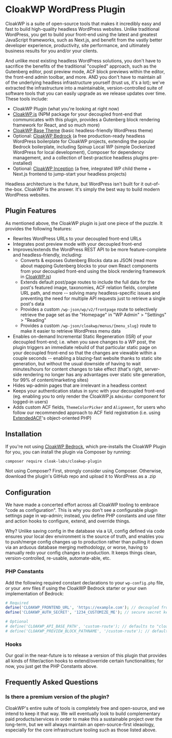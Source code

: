 # CloakWP WordPress Plugin
CloakWP is a suite of open-source tools that makes it incredibly easy and fast to build high-quality headless WordPress websites. Unlike traditional WordPress, you get to build your front-end using the latest and greatest JavaScript frameworks, such as Next.js, and benefit from the vastly better developer experience, productivity, site performance, and ultimately business results for you and/or your clients.

And unlike most existing headless WordPress solutions, you don't have to sacrifice the benefits of the traditional "coupled" approach, such as the Gutenberg editor, post preview mode, ACF block previews within the editor, the front-end admin toolbar, and more. AND you don't have to maintain all of the underlying headless infrastructure yourself (trust us, it's a lot); we've extracted the infrastructure into a maintainable, version-controlled suite of software tools that you can easily upgrade as we release updates over time. These tools include:

- CloakWP Plugin (what you're looking at right now)
- [CloakWP.js](https://github.com/cloak-labs/cloakwp-js) (NPM package for your decoupled front-end that communicates with this plugin, provides a Gutenberg block rendering framework for React, and so much more)
- [CloakWP Base Theme](https://github.com/cloak-labs/cloakwp-base-theme) (basic headless-friendly WordPress theme)
- Optional: [CloakWP Bedrock](https://github.com/cloak-labs/cloakwp-bedrock) (a free production-ready headless WordPress boilerplate for CloakWP projects, extending the popular Bedrock boilerplate, including Spinup Local WP (simple Dockerized WordPress for local development), Composer for dependency management, and a collection of best-practice headless plugins pre-installed)
- Optional: [CloakWP Inception](https://github.com/cloak-labs/cloakwp-inception-nextjs) (a free, integrated WP child theme + Next.js frontend to jump-start your headless projects)

Headless architecture is the future, but WordPress isn't built for it out-of-the-box. CloakWP is the answer. It's simply the best way to build modern WordPress websites.

## Plugin Features
As mentioned above, the CloakWP plugin is just one piece of the puzzle. It provides the following features:

- Rewrites WordPress URLs to your decoupled front-end URLs
- Integrates post preview mode with your decoupled front-end
- Improves/extends the WordPress REST API to be more feature-complete and headless-friendly, including:
  - Converts & exposes Gutenberg Blocks data as JSON (read more about mapping Gutenberg blocks to your own React components from your decoupled front-end using the block rendering framework in [CloakWP.js](https://github.com/cloak-labs/cloakwp-js))
  - Extends default post/page routes to include the full data for the post's featured image, taxonomies, ACF relation fields, complete URL path, and more -- solving many headless-specific issues and preventing the need for multiple API requests just to retrieve a single post's data
  - Provides a custom `/wp-json/wp/v2/frontpage` route to selectively retrieve the page set as the "Homepage" in "WP Admin" > "Settings" > "Reading"
  - Provides a custom `/wp-json/cloakwp/menus/{menu_slug}` route to make it easier to retrieve WordPress menu data
- Enables on-demand Incremental Static Regeneration (ISR) of your decoupled front-end; i.e. when you save changes to a WP post, the plugin triggers an immediate rebuild of that particular static page on your decoupled front-end so that the changes are viewable within a couple seconds -- enabling a blazing-fast website thanks to static site generation, but without the usual downside of having to wait minutes/hours for content changes to take effect (that's right, server-side rendering no longer has any advantages over static site generation, for 99% of content/marketing sites)
- Hides wp-admin pages that are irrelevant in a headless context
- Keeps your authentication status in sync with your decoupled front-end (eg. enabling you to only render the CloakWP.js `AdminBar` component for logged-in users)
- Adds custom ACF fields, `ThemeColorPicker` and `Alignment`, for users who follow our recommended approach to ACF field registration (i.e. using [ExtendedACF](https://github.com/vinkla/extended-acf)'s object-oriented PHP)

## Installation
If you're not using [CloakWP Bedrock](https://github.com/cloak-labs/cloakwp-bedrock), which pre-installs the CloakWP Plugin for you, you can install the plugin via Composer by running:
```bash
composer require cloak-labs/cloakwp-plugin
```

Not using Composer? First, strongly consider using Composer. Otherwise, download the plugin's GitHub repo and upload it to WordPress as a .zip

## Configuration

We have made a concerted effort across all CloakWP tooling to embrace "code as configuration". This is why you don't see a configurable plugin settings page in wp-admin; instead, you define PHP constants and use filter and action hooks to configure, extend, and override things.

Why? Unlike saving config in the database via a UI, config defined via code ensures your local dev environment is the source of truth, and enables you to push/merge config changes up to production rather than pulling it down via an arduous database merging methodology, or worse, having to manually redo your config changes in production. It keeps things clean, version-controlled, re-usable, automate-able, etc.

### PHP Constants
Add the following required constant declarations to your `wp-config.php` file, or your .env files if using the CloakWP Bedrock starter or your own implementation of Bedrock:

```php
# Required
define('CLOAKWP_FRONTEND_URL', 'https://example.com'); // decoupled frontend URL
define('CLOAKWP_AUTH_SECRET', '1234_CUSTOMIZE_ME'); // secure secret key

# Optional
# define('CLOAKWP_API_BASE_PATH', 'custom-route'); // defaults to "cloakwp"; must match your front-end's dynamic API route folder name where you import the CloakWP.js `ApiRouter`
# define('CLOAKWP_PREVIEW_BLOCK_PATHNAME', '/custom-route'); // defaults to "/preview-block"; must match your front-end's page route where you import the CloakWP.js `BlockPreviewPage`
```

### Hooks
Our goal in the near-future is to release a version of this plugin that provides all kinds of filter/action hooks to extend/override certain functionalities; for now, you just get the PHP Constants above.

## Frequently Asked Questions

### Is there a premium version of the plugin?

CloakWP's entire suite of tools is completely free and open-source, and we intend to keep it that way. We will eventually look to build complementary paid products/services in order to make this a sustainable project over the long-term, but we will always maintain an open-source-first ideaology, especially for the core infrastructure tooling such as those listed above.
